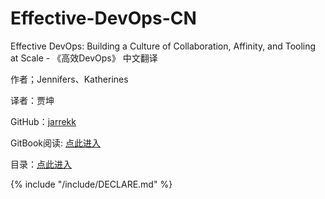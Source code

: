 # Effective-DevOps-CN

Effective DevOps: Building a Culture of Collaboration, Affinity, and Tooling at Scale - 《高效DevOps》 中文翻译

作者；Jennifers、Katherines

译者：贾坤

GitHub：[jarrekk](https://github.com/jarrekk)

GitBook阅读: [点此进入](https://jarrekk.gitbooks.io/effective-devops-cn/content/)

目录：[点此进入](/SUMMARY.md)

{% include "/include/DECLARE.md" %}
